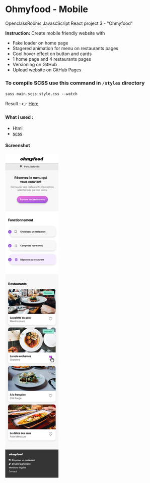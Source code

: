 # Ohmyfood - Mobile
OpenclassRooms JavascScript React project 3 - "Ohmyfood"

**Instruction:** Create mobile friendly website with
* Fake loader on home page
* Stagered animation for menu on restaurants pages
* Cool hover effect on button and cards
* 1 home page and 4 restaurants pages
* Versioning on GitHub
* Upload website on GitHub Pages

### To compile SCSS use this command in `/styles` directory

```Terminal
sass main.scss:style.css --watch
```

Result : 👉 [Here](https://fabkaiz.github.io/ohmyfood-mobile)

#### What i used :
* Html
* [scss](https://sass-lang.com/)


#### Screenshot
![website screenshot](./Screenshot.png)
